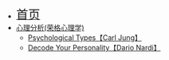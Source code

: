 * [<font size=5>首页</font>](/)
* [心理分析(荣格心理学)](/analytical-psychology/)
  * [Psychological Types【Carl Jung】](/analytical-psychology/jung1/)
  * [Decode Your Personality【Dario Nardi】](/analytical-psychology/nardi1/) 


